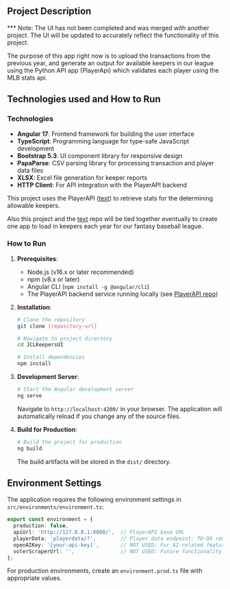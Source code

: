 ## Project Description
*** Note: The UI has not been completed and was merged with another project. The UI will be updated to accurately reflect the functionality of this project.

The purpose of this app right now is to upload the transactions from the previous year, and generate an output for available keepers in our league using the Python API app (PlayerApi) which validates each player using the MLB stats api.


## Technologies used and How to Run 

### Technologies
- **Angular 17**: Frontend framework for building the user interface
- **TypeScript**: Programming language for type-safe JavaScript development
- **Bootstrap 5.3**: UI component library for responsive design
- **PapaParse**: CSV parsing library for processing transaction and player data files
- **XLSX**: Excel file generation for keeper reports
- **HTTP Client**: For API integration with the PlayerAPI backend

This project uses the PlayerAPI ([text](https://github.com/rroethle7474/PlayerApi)) to retrieve stats for the determining allowable keepers.

Also this project and the [text](https://github.com/rroethle7474/JCL2025-Roster) repo will be tied together eventually to create one app to load in keepers each year for our fantasy baseball league.

### How to Run

1. **Prerequisites**:
   - Node.js (v16.x or later recommended)
   - npm (v8.x or later)
   - Angular CLI (`npm install -g @angular/cli`)
   - The PlayerAPI backend service running locally (see [PlayerAPI repo](https://github.com/rroethle7474/PlayerApi))

2. **Installation**:
   ```bash
   # Clone the repository
   git clone [repository-url]
   
   # Navigate to project directory
   cd JCLKeepersUI
   
   # Install dependencies
   npm install
   ```

3. **Development Server**:
   ```bash
   # Start the Angular development server
   ng serve
   ```
   Navigate to `http://localhost:4200/` in your browser. The application will automatically reload if you change any of the source files.

4. **Build for Production**:
   ```bash
   # Build the project for production
   ng build
   ```
   The build artifacts will be stored in the `dist/` directory.

## Environment Settings

The application requires the following environment settings in `src/environments/environment.ts`:

```typescript
export const environment = {
  production: false,
  apiUrl: 'http://127.0.0.1:8000/',  // PlayerAPI base URL
  playerData: 'playerdata/?',        // Player data endpoint: TO-DO remove from this and add to services.
  openAIKey: '[your-api-key]',       // NOT USED: For AI-related features in the future.
  voterScraperUrl: '',               // NOT USED: Future functionality to implement a blockchain like voter page for the league.
};
```

For production environments, create an `environment.prod.ts` file with appropriate values.
